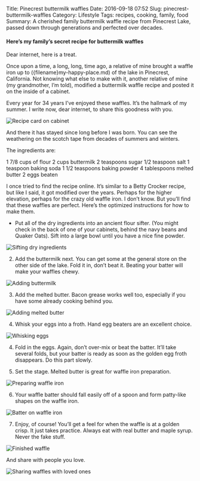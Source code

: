 Title: Pinecrest buttermilk waffles
Date: 2016-09-18 07:52
Slug: pinecrest-buttermilk-waffles
Category: Lifestyle
Tags: recipes, cooking, family, food
Summary: A cherished family buttermilk waffle recipe from Pinecrest Lake, passed down through generations and perfected over decades.

#### Here’s my family’s secret recipe for buttermilk waffles

Dear internet, here is a treat.

Once upon a time, a long, long, time ago, a relative of mine brought a waffle iron up to ({filename}my-happy-place.md) of the lake in Pinecrest, California. Not knowing what else to make with it, another relative of mine (my grandmother, I’m told), modified a buttermilk waffle recipe and posted it on the inside of a cabinet.

Every year for 34 years I’ve enjoyed these waffles. It’s the hallmark of my summer. I write now, dear internet, to share this goodness with you.

![Recipe card on cabinet]({static}/images/d3f90-17j231ywynawp08s-iwo4uq.jpeg)

And there it has stayed since long before I was born. You can see the weathering on the scotch tape from decades of summers and winters.

The ingredients are:

1 7/8 cups of flour
2 cups buttermilk
2 teaspoons sugar
1/2 teaspoon salt
1 teaspoon baking soda
1 1/2 teaspoons baking powder
4 tablespoons melted butter
2 eggs beaten

I once tried to find the recipe online. It’s similar to a Betty Crocker recipe, but like I said, it got modified over the years. Perhaps for the higher elevation, perhaps for the crazy old waffle iron. I don’t know. But you’ll find that these waffles are perfect. Here’s the optimized instructions for how to make them.

- Put all of the dry ingredients into an ancient flour sifter. (You might check in the back of one of your cabinets, behind the navy beans and Quaker Oats). Sift into a large bowl until you have a nice fine powder.

![Sifting dry ingredients]({static}/images/5c09f-1uijd2bcmab-zktpqa1-aba.jpeg)

2. Add the buttermilk next. You can get some at the general store on the other side of the lake. Fold it in, don’t beat it. Beating your batter will make your waffles chewy.

![Adding buttermilk]({static}/images/e02ab-1e_jxwwznao1r97pkkdnnpq.jpeg)

3. Add the melted butter. Bacon grease works well too, especially if you have some already cooking behind you.

![Adding melted butter]({static}/images/826ad-1ck4vdwpihy_tr8twxec2zw.jpeg)

4. Whisk your eggs into a froth. Hand egg beaters are an excellent choice.

![Whisking eggs]({static}/images/19a85-1urvsik6qza4tpbx-mzrt6g.jpeg)

4. Fold in the eggs. Again, don’t over-mix or beat the batter. It’ll take several folds, but your batter is ready as soon as the golden egg froth disappears. Do this part slowly.

5. Set the stage. Melted butter is great for waffle iron preparation.

![Preparing waffle iron]({static}/images/38a05-1mbcwzsgfqg_2u5rucsejyq.jpeg)

6. Your waffle batter should fall easily off of a spoon and form patty-like shapes on the waffle iron.

![Batter on waffle iron]({static}/images/3621b-1xq8cvb6r7k8jahfqhee6na.jpeg)

7. Enjoy, of course! You’ll get a feel for when the waffle is at a golden crisp. It just takes practice. Always eat with real butter and maple syrup. Never the fake stuff.

![Finished waffle]({static}/images/152e1-11-lqmplqcawncxcdsjqo3g.jpeg)

And share with people you love.

![Sharing waffles with loved ones]({static}/images/3b13b-124nz1gie9v63bv1yby8ujw.jpeg)